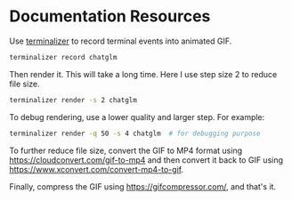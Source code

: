 # Documentation Resources

Use [terminalizer](https://github.com/faressoft/terminalizer) to record terminal events into animated GIF.
```sh
terminalizer record chatglm
```

Then render it. This will take a long time. Here I use step size 2 to reduce file size.
```sh
terminalizer render -s 2 chatglm
```

To debug rendering, use a lower quality and larger step. For example:
```sh
terminalizer render -q 50 -s 4 chatglm  # for debugging purpose
```

To further reduce file size, convert the GIF to MP4 format using https://cloudconvert.com/gif-to-mp4 and then convert it back to GIF using https://www.xconvert.com/convert-mp4-to-gif.

Finally, compress the GIF using https://gifcompressor.com/, and that's it.
